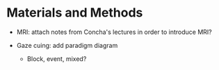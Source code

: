 # Materials and Methods

- MRI: attach notes from Concha's lectures in order to introduce MRI?
- Gaze cuing: add paradigm diagram

   - Block, event, mixed?
